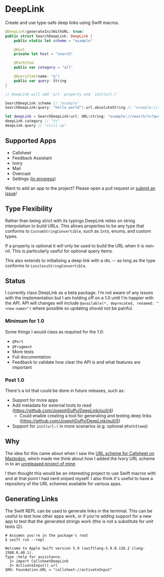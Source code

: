 # DeepLink

Create and use type-safe deep links using Swift macros.

```swift
@DeepLink(generateInitWithURL: true)
public struct SearchDeepLink: DeepLink {
    public static let scheme = "example"

    @Host
    private let host = "search"

    @PathItem
    public var category = "all"

    @QueryItem(name: "q")
    public var query: String
}

// DeepLink will add `url` property and `init(url:)`

SearchDeepLink.scheme // "example"
SearchDeepLink(query: "hello world").url.absoluteString // "example://search/all?q=hello%20world"

let deepLink = SearchDeepLink(url: URL(string: "example://search/tv?q=still%20up")!)!
deepLink.category // "tv"
deepLink.query // "still up"
```

## Supported Apps

- Callsheet
- Feedback Assistant
- Ivory
- Mail
- Overcast
- Settings ([in progress](https://github.com/JosephDuffy/DeepLink/pull/2 "PR adding support for the Settings app"))

Want to add an app to the project? Please open a pull request or [submit an issue](https://github.com/JosephDuffy/DeepLink/issues/new?assignees=&labels=&projects=&template=new-app.yml)!

## Type Flexibility

Rather than being strict with its typings DeepLink relies on string interpolation to build URLs. This allows properties to be any type that conforms to `CustomStringConvertible`, such as `Int`s, enums, and custom types.

If a property is optional it will only be used to build the URL when it is non-nil. This is particularly useful for optional query items.

This also extends to initialising a deep link with a `URL` -- as long as the type conforms to `LosslessStringConvertible`.

## Status

I currently class DeepLink as a beta package. I'm not aware of any issues with the implementation but I am holding off on a 1.0 until I'm happier with the API. API will changes will include `@available(*, deprecated, renamed: "<new-name>")` where possible so updating should not be painful.

### Minimum for 1.0

Some things I would class as required for the 1.0:

- `@Port`
- `@Fragment`
- More tests
- Full documentation
- Feedback to validate how clear the API is and what features are important

### Post 1.0

There's a lot that could be done in future releases, such as:

- Support for more apps
- Add metadata for external tools to read (https://github.com/JosephDuffy/DeepLink/pull/4)
  - Could enable creating a tool for generating and testing deep links (https://github.com/JosephDuffy/DeepLink/pull/5)
- Support for `init(url:)` in more scenarios (e.g. optional `@PathItem`s)

## Why

The idea for this came about when I saw the [URL scheme for Callsheet on Mastodon](https://mastodon.social/@caseyliss/111024103966666334), which made me think about how I added the Ivory URL scheme in to an [unreleased project of mine](https://github.com/JosephDuffy/FediFriend "FediFriend on GitHub").

I then thought this would be an interesting project to use Swift macros with and at that point I had nerd sniped myself. I also think it's useful to have a repository of the URL schemes available for various apps.

## Generating Links

The Swift REPL can be used to generate links in the terminal. This can be useful to test how other apps work, or if you're adding support for a new app to test that the generated strings work (this is not a substitute for unit tests 😉).

```shell
# Assumes you're in the package's root
$ swift run --repl
```

```
Welcome to Apple Swift version 5.9 (swiftlang-5.9.0.128.2 clang-1500.0.40.1).
Type :help for assistance.
  1> import CallsheetDeepLink
  2> ActivateInput().url
$R0: Foundation.URL = "callsheet://activateInput"
```

